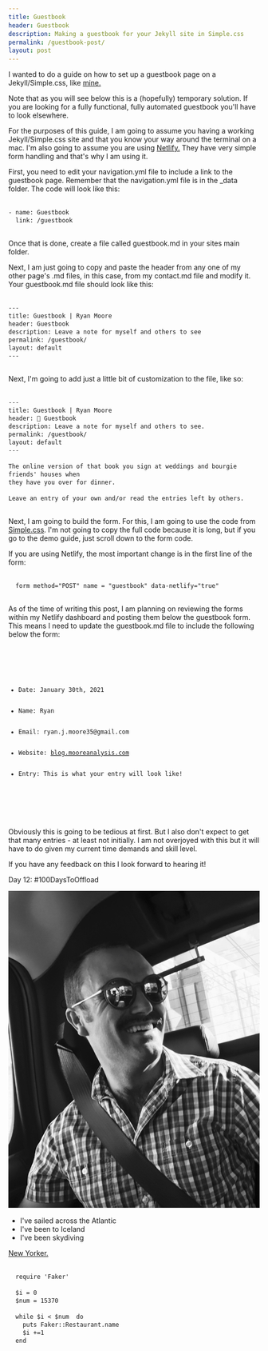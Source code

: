 ```yaml
---
title: Guestbook
header: Guestbook
description: Making a guestbook for your Jekyll site in Simple.css
permalink: /guestbook-post/
layout: post
---
```


I wanted to do a guide on how to set up a guestbook page on a Jekyll/Simple.css, like
<a href="https://blog.mooreanalysis.com/guestbook/">mine.</a>

Note that as you will see below this is a (hopefully) temporary solution. If you are looking for a fully functional, fully automated guestbook you'll have to look elsewhere.

For the purposes of this guide, I am going to assume you having a working Jekyll/Simple.css
site and that you know your way around the terminal on a mac. I'm also going to assume
you are using <a href="https://www.netlify.com/">Netlify.</a> They have very simple
form handling and that's why I am using it.

First, you need to edit your navigation.yml file to include a link to the guestbook
page. Remember that the navigation.yml file is in the _data folder. The code will look
like this:

<pre>
<code>
- name: Guestbook
  link: /guestbook
</code>
</pre>

Once that is done, create a file called guestbook.md in your sites main folder.

Next, I am just going to copy and paste the header from any one of my other page's .md
files, in this case, from my contact.md file and modify it. Your guestbook.md file should look like this:

<pre>
<code>
---
title: Guestbook | Ryan Moore
header: Guestbook
description: Leave a note for myself and others to see
permalink: /guestbook/
layout: default
---
</code>
</pre>

Next, I'm going to add just a little bit of customization to the file, like so:

<pre>
<code>
---
title: Guestbook | Ryan Moore
header: 💬 Guestbook
description: Leave a note for myself and others to see.
permalink: /guestbook/
layout: default
---

The online version of that book you sign at weddings and bourgie friends' houses when
they have you over for dinner.

Leave an entry of your own and/or read the entries left by others.
</code>
</pre>

Next, I am going to build the form. For this, I am going to use the code from <a href="https://simplecss.org/demo">Simple.css</a>. I'm not going to copy the full code because it is long,
but if you go to the demo guide, just scroll down to the form code.

If you are using Netlify, the most important change is in the first line of the form:

<pre>
<code>
  form method="POST" name = "guestbook" data-netlify="true"
</code>
</pre>

As of the time of writing this post, I am planning on reviewing the forms within my
Netlify dashboard and posting them below the guestbook form. This means I need to update
the guestbook.md file to include the following below the form:

<pre>
<code>
<p>
<ul>
  <li>Date: January 30th, 2021</li>
  <li>Name: Ryan</li>
  <li>Email: ryan.j.moore35@gmail.com</li>
  <li>Website: <a href="https://blog.mooreanalysis.com/">blog.mooreanalysis.com</a></li>
  <li>Entry: This is what your entry will look like!</li>
</ul>
</p>
</code>
</pre>

Obviously this is going to be tedious at first. But I also don't expect to get that many
entries - at least not initially. I am not overjoyed with this but it will have to do
given my current time demands and skill level.

If you have any feedback on this I look forward to hearing it!


Day 12: #100DaysToOffload

<img src="/assets/images/profilepic.jpg" />

<ul>
  <li>I've sailed across the Atlantic</li>
  <li>I've been to Iceland</li>
  <li>I've been skydiving</li>
</ul>

<a href="https://www.newyorker.com/magazine/2017/11/27/the-serial-killer-detector">New Yorker.</a>

<pre>
<code>
  require 'Faker'

  $i = 0
  $num = 15370

  while $i < $num  do
    puts Faker::Restaurant.name
    $i +=1
  end
</code>
</pre>
